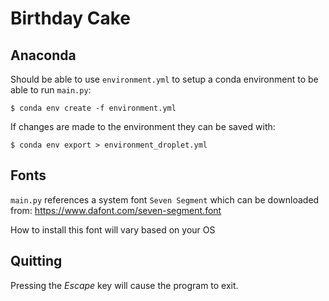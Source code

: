 # Birthday Cake

## Anaconda

Should be able to use `environment.yml` to setup a conda environment to be able to run `main.py`:
```
$ conda env create -f environment.yml
```

If changes are made to the environment they can be saved with:
```
$ conda env export > environment_droplet.yml
```

## Fonts

`main.py` references a system font `Seven Segment` which can be downloaded from: https://www.dafont.com/seven-segment.font

How to install this font will vary based on your OS

## Quitting

Pressing the *Escape* key will cause the program to exit.